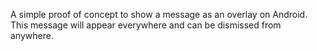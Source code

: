 A simple proof of concept to show a message as an overlay on Android. This message will appear
everywhere and can be dismissed from anywhere.